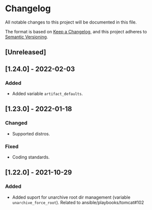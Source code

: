 # Changelog
All notable changes to this project will be documented in this file.

The format is based on [Keep a Changelog](https://keepachangelog.com/en/1.0.0/),
and this project adheres to [Semantic Versioning](https://semver.org/spec/v2.0.0.html).

## [Unreleased]

## [1.24.0] - 2022-02-03
### Added
- Added variable `artifact_defaults`.

## [1.23.0] - 2022-01-18
### Changed
- Supported distros.

### Fixed
- Coding standards.

## [1.22.0] - 2021-10-29
### Added
- Added suport for unarchive root dir management (variable `unarchive_force_root`). Related to ansible/playbooks/tomcat#102
